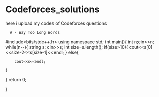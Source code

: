 # Codeforces_solutions
here i upload my codes of Codeforces questions

      A - Way Too Long Words
      
#include<bits/stdc++.h>
using namespace std;
int main(){
int n;cin>>n;
while(n--){
    string s;
    cin>>s;
    int size=s.length();
    if(size>10){
        cout<<s[0]<<size-2<<s[size-1]<<endl;
    }
    else{
        
        cout<<s<<endl;
       
    }
    
}
return 0;

}
